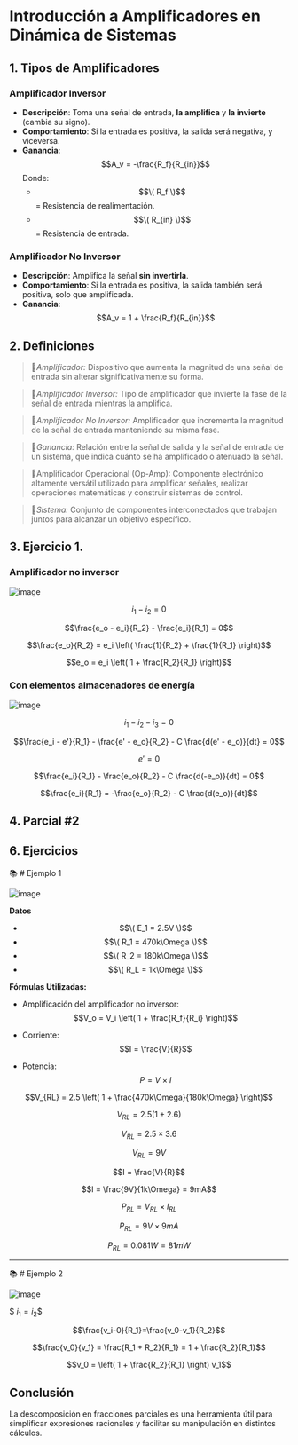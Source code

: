 # Introducción a Amplificadores en Dinámica de Sistemas
## 1. Tipos de Amplificadores
### Amplificador Inversor

- **Descripción**: Toma una señal de entrada, **la amplifica** y **la invierte** (cambia su signo).
- **Comportamiento**: Si la entrada es positiva, la salida será negativa, y viceversa.
- **Ganancia**: 
  $$A_v = -\frac{R_f}{R_{in}}$$
  Donde:
  - $$\( R_f \)$$ = Resistencia de realimentación.
  - $$\( R_{in} \)$$ = Resistencia de entrada.

### Amplificador No Inversor

- **Descripción**: Amplifica la señal **sin invertirla**.
- **Comportamiento**: Si la entrada es positiva, la salida también será positiva, solo que amplificada.
- **Ganancia**:
$$A_v = 1 + \frac{R_f}{R_{in}}$$


## 2. Definiciones   
>🔑*Amplificador:* Dispositivo que aumenta la magnitud de una señal de entrada sin alterar significativamente su forma.

>🔑*Amplificador Inversor:* Tipo de amplificador que invierte la fase de la señal de entrada mientras la amplifica.

>🔑*Amplificador No Inversor:* Amplificador que incrementa la magnitud de la señal de entrada manteniendo su misma fase.

>🔑*Ganancia:* Relación entre la señal de salida y la señal de entrada de un sistema, que indica cuánto se ha amplificado o atenuado la señal.

>🔑Amplificador Operacional (Op-Amp): Componente electrónico altamente versátil utilizado para amplificar señales, realizar operaciones matemáticas y construir sistemas de control.

>🔑*Sistema:* Conjunto de componentes interconectados que trabajan juntos para alcanzar un objetivo específico.
      
  
## 3. Ejercicio 1.
### Amplificador no inversor

![image](https://github.com/user-attachments/assets/2266b393-86ff-40e0-bc79-ff18525992cc)

$$i_1 - i_2 = 0$$

$$\frac{e_o - e_i}{R_2} - \frac{e_i}{R_1} = 0$$

$$\frac{e_o}{R_2} = e_i \left( \frac{1}{R_2} + \frac{1}{R_1} \right)$$

$$e_o = e_i \left( 1 + \frac{R_2}{R_1} \right)$$

### Con elementos almacenadores de energía

![image](https://github.com/user-attachments/assets/3a1f64a1-f2e4-48e3-a404-01ca1168a69f)


$$i_1 - i_2 - i_3 = 0$$

$$\frac{e_i - e'}{R_1} - \frac{e' - e_o}{R_2} - C \frac{d(e' - e_o)}{dt} = 0$$

$$e' = 0$$

$$\frac{e_i}{R_1} - \frac{e_o}{R_2} - C \frac{d(-e_o)}{dt} = 0$$

$$\frac{e_i}{R_1} = -\frac{e_o}{R_2} - C \frac{d(e_o)}{dt}$$




## 4. Parcial #2


## 6. Ejercicios

📚 # Ejemplo 1


![image](https://github.com/user-attachments/assets/42b3b0f6-9e36-405b-8ee3-23c9672b3909)

**Datos**

- $$\( E_1 = 2.5V \)$$
- $$\( R_1 = 470k\Omega \)$$
- $$\( R_2 = 180k\Omega \)$$
- $$\( R_L = 1k\Omega \)$$

**Fórmulas Utilizadas:**

- Amplificación del amplificador no inversor:
  $$V_o = V_i \left( 1 + \frac{R_f}{R_i} \right)$$

- Corriente:
  $$I = \frac{V}{R}$$

- Potencia:
  $$P = V \times I$$


$$V_{RL} = 2.5 \left( 1 + \frac{470k\Omega}{180k\Omega} \right)$$

$$V_{RL} = 2.5 \left( 1 + 2.6 \right)$$

$$V_{RL} = 2.5 \times 3.6$$

$$V_{RL} = 9V$$


$$I = \frac{V}{R}$$

$$I = \frac{9V}{1k\Omega} = 9mA$$

$$P_{RL} = V_{RL} \times I_{RL}$$

$$P_{RL} = 9V \times 9mA$$

$$P_{RL} = 0.081W = 81mW$$

---

📚 # Ejemplo 2

![image](https://github.com/user-attachments/assets/1641d882-0897-4a0a-a4b9-e60f39b40a31)

$$\ i_1 = i_2 \$$

$$\frac{v_i-0}{R_1}=\frac{v_0-v_1}{R_2}$$

$$\frac{v_0}{v_1} = \frac{R_1 + R_2}{R_1} = 1 + \frac{R_2}{R_1}$$

$$v_0 = \left( 1 + \frac{R_2}{R_1} \right) v_1$$


## **Conclusión**
La descomposición en fracciones parciales es una herramienta útil para simplificar expresiones racionales y facilitar su manipulación en distintos cálculos.





